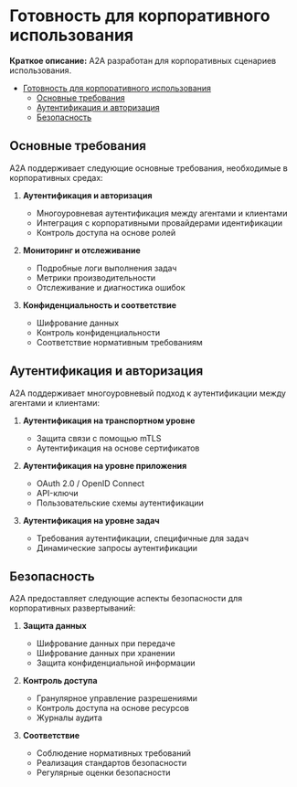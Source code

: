 # Готовность для корпоративного использования

**Краткое описание:** A2A разработан для корпоративных сценариев использования.

<!-- TOC -->

- [Готовность для корпоративного использования](#готовность-для-корпоративного-использования)
  - [Основные требования](#основные-требования)
  - [Аутентификация и авторизация](#аутентификация-и-авторизация)
  - [Безопасность](#безопасность)

<!-- /TOC -->

## Основные требования

A2A поддерживает следующие основные требования, необходимые в корпоративных средах:

1. **Аутентификация и авторизация**

   - Многоуровневая аутентификация между агентами и клиентами
   - Интеграция с корпоративными провайдерами идентификации
   - Контроль доступа на основе ролей

2. **Мониторинг и отслеживание**

   - Подробные логи выполнения задач
   - Метрики производительности
   - Отслеживание и диагностика ошибок

3. **Конфиденциальность и соответствие**
   - Шифрование данных
   - Контроль конфиденциальности
   - Соответствие нормативным требованиям

## Аутентификация и авторизация

A2A поддерживает многоуровневый подход к аутентификации между агентами и клиентами:

1. **Аутентификация на транспортном уровне**

   - Защита связи с помощью mTLS
   - Аутентификация на основе сертификатов

2. **Аутентификация на уровне приложения**

   - OAuth 2.0 / OpenID Connect
   - API-ключи
   - Пользовательские схемы аутентификации

3. **Аутентификация на уровне задач**
   - Требования аутентификации, специфичные для задач
   - Динамические запросы аутентификации

## Безопасность

A2A предоставляет следующие аспекты безопасности для корпоративных развертываний:

1. **Защита данных**

   - Шифрование данных при передаче
   - Шифрование данных при хранении
   - Защита конфиденциальной информации

2. **Контроль доступа**

   - Гранулярное управление разрешениями
   - Контроль доступа на основе ресурсов
   - Журналы аудита

3. **Соответствие**
   - Соблюдение нормативных требований
   - Реализация стандартов безопасности
   - Регулярные оценки безопасности
